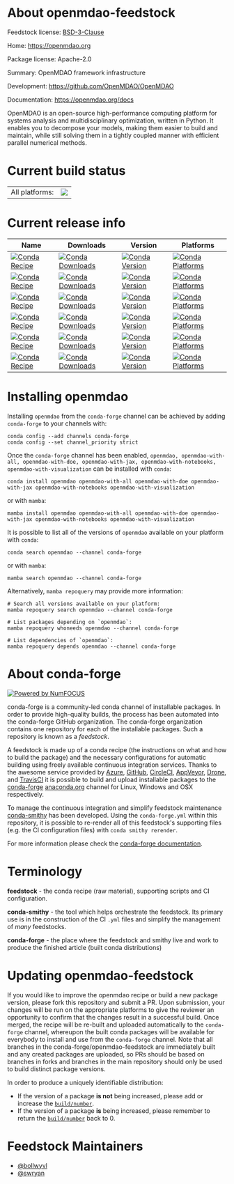 About openmdao-feedstock
========================

Feedstock license: [BSD-3-Clause](https://github.com/conda-forge/openmdao-feedstock/blob/main/LICENSE.txt)

Home: https://openmdao.org

Package license: Apache-2.0

Summary: OpenMDAO framework infrastructure

Development: https://github.com/OpenMDAO/OpenMDAO

Documentation: https://openmdao.org/docs

OpenMDAO is an open-source high-performance computing platform
for systems analysis and multidisciplinary optimization, written in Python. It
enables you to decompose your models, making them easier to build and maintain,
while still solving them in a tightly coupled manner with efficient parallel
numerical methods.


Current build status
====================


<table><tr><td>All platforms:</td>
    <td>
      <a href="https://dev.azure.com/conda-forge/feedstock-builds/_build/latest?definitionId=7766&branchName=main">
        <img src="https://dev.azure.com/conda-forge/feedstock-builds/_apis/build/status/openmdao-feedstock?branchName=main">
      </a>
    </td>
  </tr>
</table>

Current release info
====================

| Name | Downloads | Version | Platforms |
| --- | --- | --- | --- |
| [![Conda Recipe](https://img.shields.io/badge/recipe-openmdao-green.svg)](https://anaconda.org/conda-forge/openmdao) | [![Conda Downloads](https://img.shields.io/conda/dn/conda-forge/openmdao.svg)](https://anaconda.org/conda-forge/openmdao) | [![Conda Version](https://img.shields.io/conda/vn/conda-forge/openmdao.svg)](https://anaconda.org/conda-forge/openmdao) | [![Conda Platforms](https://img.shields.io/conda/pn/conda-forge/openmdao.svg)](https://anaconda.org/conda-forge/openmdao) |
| [![Conda Recipe](https://img.shields.io/badge/recipe-openmdao--with--all-green.svg)](https://anaconda.org/conda-forge/openmdao-with-all) | [![Conda Downloads](https://img.shields.io/conda/dn/conda-forge/openmdao-with-all.svg)](https://anaconda.org/conda-forge/openmdao-with-all) | [![Conda Version](https://img.shields.io/conda/vn/conda-forge/openmdao-with-all.svg)](https://anaconda.org/conda-forge/openmdao-with-all) | [![Conda Platforms](https://img.shields.io/conda/pn/conda-forge/openmdao-with-all.svg)](https://anaconda.org/conda-forge/openmdao-with-all) |
| [![Conda Recipe](https://img.shields.io/badge/recipe-openmdao--with--doe-green.svg)](https://anaconda.org/conda-forge/openmdao-with-doe) | [![Conda Downloads](https://img.shields.io/conda/dn/conda-forge/openmdao-with-doe.svg)](https://anaconda.org/conda-forge/openmdao-with-doe) | [![Conda Version](https://img.shields.io/conda/vn/conda-forge/openmdao-with-doe.svg)](https://anaconda.org/conda-forge/openmdao-with-doe) | [![Conda Platforms](https://img.shields.io/conda/pn/conda-forge/openmdao-with-doe.svg)](https://anaconda.org/conda-forge/openmdao-with-doe) |
| [![Conda Recipe](https://img.shields.io/badge/recipe-openmdao--with--jax-green.svg)](https://anaconda.org/conda-forge/openmdao-with-jax) | [![Conda Downloads](https://img.shields.io/conda/dn/conda-forge/openmdao-with-jax.svg)](https://anaconda.org/conda-forge/openmdao-with-jax) | [![Conda Version](https://img.shields.io/conda/vn/conda-forge/openmdao-with-jax.svg)](https://anaconda.org/conda-forge/openmdao-with-jax) | [![Conda Platforms](https://img.shields.io/conda/pn/conda-forge/openmdao-with-jax.svg)](https://anaconda.org/conda-forge/openmdao-with-jax) |
| [![Conda Recipe](https://img.shields.io/badge/recipe-openmdao--with--notebooks-green.svg)](https://anaconda.org/conda-forge/openmdao-with-notebooks) | [![Conda Downloads](https://img.shields.io/conda/dn/conda-forge/openmdao-with-notebooks.svg)](https://anaconda.org/conda-forge/openmdao-with-notebooks) | [![Conda Version](https://img.shields.io/conda/vn/conda-forge/openmdao-with-notebooks.svg)](https://anaconda.org/conda-forge/openmdao-with-notebooks) | [![Conda Platforms](https://img.shields.io/conda/pn/conda-forge/openmdao-with-notebooks.svg)](https://anaconda.org/conda-forge/openmdao-with-notebooks) |
| [![Conda Recipe](https://img.shields.io/badge/recipe-openmdao--with--visualization-green.svg)](https://anaconda.org/conda-forge/openmdao-with-visualization) | [![Conda Downloads](https://img.shields.io/conda/dn/conda-forge/openmdao-with-visualization.svg)](https://anaconda.org/conda-forge/openmdao-with-visualization) | [![Conda Version](https://img.shields.io/conda/vn/conda-forge/openmdao-with-visualization.svg)](https://anaconda.org/conda-forge/openmdao-with-visualization) | [![Conda Platforms](https://img.shields.io/conda/pn/conda-forge/openmdao-with-visualization.svg)](https://anaconda.org/conda-forge/openmdao-with-visualization) |

Installing openmdao
===================

Installing `openmdao` from the `conda-forge` channel can be achieved by adding `conda-forge` to your channels with:

```
conda config --add channels conda-forge
conda config --set channel_priority strict
```

Once the `conda-forge` channel has been enabled, `openmdao, openmdao-with-all, openmdao-with-doe, openmdao-with-jax, openmdao-with-notebooks, openmdao-with-visualization` can be installed with `conda`:

```
conda install openmdao openmdao-with-all openmdao-with-doe openmdao-with-jax openmdao-with-notebooks openmdao-with-visualization
```

or with `mamba`:

```
mamba install openmdao openmdao-with-all openmdao-with-doe openmdao-with-jax openmdao-with-notebooks openmdao-with-visualization
```

It is possible to list all of the versions of `openmdao` available on your platform with `conda`:

```
conda search openmdao --channel conda-forge
```

or with `mamba`:

```
mamba search openmdao --channel conda-forge
```

Alternatively, `mamba repoquery` may provide more information:

```
# Search all versions available on your platform:
mamba repoquery search openmdao --channel conda-forge

# List packages depending on `openmdao`:
mamba repoquery whoneeds openmdao --channel conda-forge

# List dependencies of `openmdao`:
mamba repoquery depends openmdao --channel conda-forge
```


About conda-forge
=================

[![Powered by
NumFOCUS](https://img.shields.io/badge/powered%20by-NumFOCUS-orange.svg?style=flat&colorA=E1523D&colorB=007D8A)](https://numfocus.org)

conda-forge is a community-led conda channel of installable packages.
In order to provide high-quality builds, the process has been automated into the
conda-forge GitHub organization. The conda-forge organization contains one repository
for each of the installable packages. Such a repository is known as a *feedstock*.

A feedstock is made up of a conda recipe (the instructions on what and how to build
the package) and the necessary configurations for automatic building using freely
available continuous integration services. Thanks to the awesome service provided by
[Azure](https://azure.microsoft.com/en-us/services/devops/), [GitHub](https://github.com/),
[CircleCI](https://circleci.com/), [AppVeyor](https://www.appveyor.com/),
[Drone](https://cloud.drone.io/welcome), and [TravisCI](https://travis-ci.com/)
it is possible to build and upload installable packages to the
[conda-forge](https://anaconda.org/conda-forge) [anaconda.org](https://anaconda.org/)
channel for Linux, Windows and OSX respectively.

To manage the continuous integration and simplify feedstock maintenance
[conda-smithy](https://github.com/conda-forge/conda-smithy) has been developed.
Using the ``conda-forge.yml`` within this repository, it is possible to re-render all of
this feedstock's supporting files (e.g. the CI configuration files) with ``conda smithy rerender``.

For more information please check the [conda-forge documentation](https://conda-forge.org/docs/).

Terminology
===========

**feedstock** - the conda recipe (raw material), supporting scripts and CI configuration.

**conda-smithy** - the tool which helps orchestrate the feedstock.
                   Its primary use is in the construction of the CI ``.yml`` files
                   and simplify the management of *many* feedstocks.

**conda-forge** - the place where the feedstock and smithy live and work to
                  produce the finished article (built conda distributions)


Updating openmdao-feedstock
===========================

If you would like to improve the openmdao recipe or build a new
package version, please fork this repository and submit a PR. Upon submission,
your changes will be run on the appropriate platforms to give the reviewer an
opportunity to confirm that the changes result in a successful build. Once
merged, the recipe will be re-built and uploaded automatically to the
`conda-forge` channel, whereupon the built conda packages will be available for
everybody to install and use from the `conda-forge` channel.
Note that all branches in the conda-forge/openmdao-feedstock are
immediately built and any created packages are uploaded, so PRs should be based
on branches in forks and branches in the main repository should only be used to
build distinct package versions.

In order to produce a uniquely identifiable distribution:
 * If the version of a package **is not** being increased, please add or increase
   the [``build/number``](https://docs.conda.io/projects/conda-build/en/latest/resources/define-metadata.html#build-number-and-string).
 * If the version of a package **is** being increased, please remember to return
   the [``build/number``](https://docs.conda.io/projects/conda-build/en/latest/resources/define-metadata.html#build-number-and-string)
   back to 0.

Feedstock Maintainers
=====================

* [@bollwyvl](https://github.com/bollwyvl/)
* [@swryan](https://github.com/swryan/)

